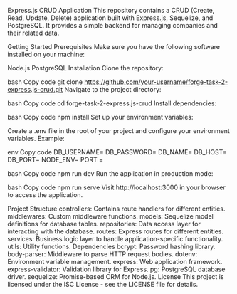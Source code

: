 Express.js CRUD Application
This repository contains a CRUD (Create, Read, Update, Delete) application built with Express.js, Sequelize, and PostgreSQL. It provides a simple backend for managing companies and their related data.

Getting Started
Prerequisites
Make sure you have the following software installed on your machine:

Node.js
PostgreSQL
Installation
Clone the repository:

bash
Copy code
git clone https://github.com/your-username/forge-task-2-express.js-crud.git
Navigate to the project directory:

bash
Copy code
cd forge-task-2-express.js-crud
Install dependencies:

bash
Copy code
npm install
Set up your environment variables:

Create a .env file in the root of your project and configure your environment variables. Example:

env
Copy code
DB_USERNAME=
DB_PASSWORD=
DB_NAME=
DB_HOST=
DB_PORT=
NODE_ENV=
PORT = 

bash
Copy code
npm run dev
Run the application in production mode:

bash
Copy code
npm run serve
Visit http://localhost:3000 in your browser to access the application.

Project Structure
controllers: Contains route handlers for different entities.
middlewares: Custom middleware functions.
models: Sequelize model definitions for database tables.
repositories: Data access layer for interacting with the database.
routes: Express routes for different entities.
services: Business logic layer to handle application-specific functionality.
utils: Utility functions.
Dependencies
bcrypt: Password hashing library.
body-parser: Middleware to parse HTTP request bodies.
dotenv: Environment variable management.
express: Web application framework.
express-validator: Validation library for Express.
pg: PostgreSQL database driver.
sequelize: Promise-based ORM for Node.js.
License
This project is licensed under the ISC License - see the LICENSE file for details.

